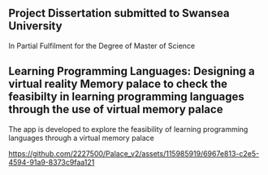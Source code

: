 ## Project Dissertation submitted to Swansea University

In Partial Fulfilment for the Degree of Master of Science

## Learning Programming Languages: Designing a virtual reality Memory palace to check the feasibilty in learning programming languages through the use of virtual memory palace 

The app is developed to explore the feasibility of learning programming languages through a virtual memory palace



https://github.com/2227500/Palace_v2/assets/115985919/6967e813-c2e5-4594-91a9-8373c9faa121

